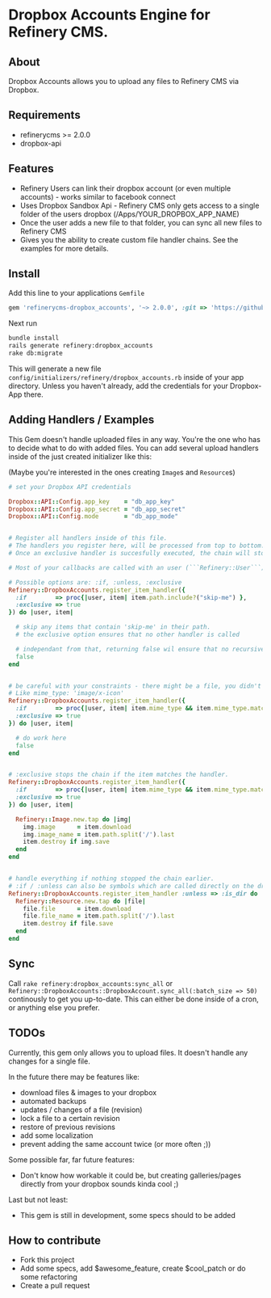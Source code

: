 # Dropbox Accounts Engine for Refinery CMS.


## About

Dropbox Accounts allows you to upload any files to Refinery CMS via Dropbox.


## Requirements

* refinerycms >= 2.0.0
* dropbox-api


## Features

* Refinery Users can link their dropbox account (or even multiple accounts) - works similar to facebook connect 
* Uses Dropbox Sandbox Api - Refinery CMS only gets access to a single folder of the users dropbox (/Apps/YOUR_DROPBOX_APP_NAME)
* Once the user adds a new file to that folder, you can sync all new files to Refinery CMS
* Gives you the ability to create custom file handler chains. See the examples for more details.


## Install

Add this line to your applications `Gemfile`
```ruby
gem 'refinerycms-dropbox_accounts', '~> 2.0.0', :git => 'https://github.com/apauly/refinery-dropbox_accounts'
```
Next run

```bash
bundle install
rails generate refinery:dropbox_accounts
rake db:migrate
```

This will generate a new file ```config/initializers/refinery/dropbox_accounts.rb``` inside of your app directory.
Unless you haven't already, add the credentials for your Dropbox-App there.

## Adding Handlers / Examples
This Gem doesn't handle uploaded files in any way. You're the one who has to decide what to do with added files.
You can add several upload handlers inside of the just created initializer like this:

(Maybe you're interested in the ones creating ```Image```s and ```Resource```s)


```ruby
# set your Dropbox API credentials

Dropbox::API::Config.app_key    = "db_app_key"
Dropbox::API::Config.app_secret = "db_app_secret"
Dropbox::API::Config.mode       = "db_app_mode"


# Register all handlers inside of this file.
# The handlers you register here, will be processed from top to bottom.
# Once an exclusive handler is succesfully executed, the chain will stop executing.

# Most of your callbacks are called with an user (```Refinery::User```) and an item (either Dropbox::API::Dir or Dropbox::API::File)

# Possible options are: :if, :unless, :exclusive
Refinery::DropboxAccounts.register_item_handler({
  :if        => proc{|user, item| item.path.include?("skip-me") },
  :exclusive => true
}) do |user, item|

  # skip any items that contain 'skip-me' in their path.
  # the exclusive option ensures that no other handler is called

  # independant from that, returning false wil ensure that no recursive searches are executed
  false
end


# be careful with your constraints - there might be a file, you didn't expect.
# Like mime_type: 'image/x-icon'
Refinery::DropboxAccounts.register_item_handler({
  :if        => proc{|user, item| item.mime_type && item.mime_type.match(/x-icon/) },
  :exclusive => true
}) do |user, item|

  # do work here
  false
end


# :exclusive stops the chain if the item matches the handler.
Refinery::DropboxAccounts.register_item_handler({
  :if        => proc{|user, item| item.mime_type && item.mime_type.match(/image\/(jpeg|jpg|png)/) },
  :exclusive => true
}) do |user, item|

  Refinery::Image.new.tap do |img|
    img.image      = item.download
    img.image_name = item.path.split('/').last
    item.destroy if img.save
  end
end


# handle everything if nothing stopped the chain earlier.
# :if / :unless can also be symbols which are called directly on the dropbox item
Refinery::DropboxAccounts.register_item_handler :unless => :is_dir do |user, item|
  Refinery::Resource.new.tap do |file|
    file.file      = item.download
    file.file_name = item.path.split('/').last
    item.destroy if file.save
  end
end
```


## Sync
 
Call ```rake refinery:dropbox_accounts:sync_all``` or ```Refinery::DropboxAccounts::DropboxAccount.sync_all(:batch_size => 50)``` continously to get you up-to-date.
This can either be done inside of a cron, or anything else you prefer.


## TODOs
Currently, this gem only allows you to upload files. It doesn't handle any changes for a single file.

In the future there may be features like:
- download files & images to your dropbox
- automated backups
- updates / changes of a file (revision)
- lock a file to a certain revision
- restore of previous revisions
- add some localization
- prevent adding the same account twice (or more often ;))

Some possible far, far future features:
- Don't know how workable it could be, but creating galleries/pages directly from your dropbox sounds kinda cool ;)

Last but not least:
- This gem is still in development, some specs should to be added


## How to contribute
- Fork this project
- Add some specs, add $awesome_feature, create $cool_patch or do some refactoring
- Create a pull request